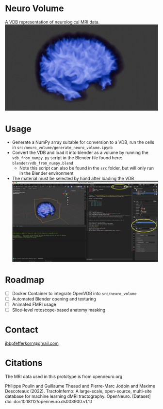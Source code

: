 # Neuro Volume
A VDB representation of neurological MRI data.
![First Render](readme_media/first_neuro_render.png)

# Usage
- Generate a NumPy array suitable for conversion to a VDB, run the cells in `src/neuro_volume/generate_neuro_volume.ipynb`
- Convert the VDB and load it into blender as a volume by running the `vdb_from_numpy.py` script in the Blender file found here: `blender/vdb_from_numpy.blend`
    - Note this script can also be found in the `src` folder, but will only run in the Blender environment
- The material must be selected by hand after loading the VDB
![Blender Instructions](readme_media/blender_setup.png)

# Roadmap
- [ ] Docker Container to integrate OpenVDB into `src/neuro_volume`
- [ ] Automated Blender opening and texturing
- [ ] Animated FMRI usage
- [ ] Slice-level rotoscope-based anatomy masking
 
# Contact
jbbpfefferkorn@gmail.com

# Citations
The MRI data used in this prototype is from openneuro.org

Philippe Poulin and Guillaume Theaud and Pierre-Marc Jodoin and Maxime Descoteaux (2022). TractoInferno: A large-scale, open-source, multi-site database for machine learning dMRI tractography. OpenNeuro. [Dataset] doi: doi:10.18112/openneuro.ds003900.v1.1.1